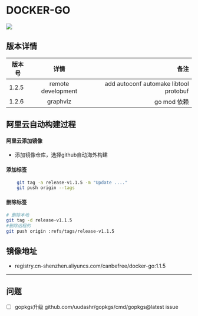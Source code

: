 ﻿<!--
 * @Author: your name
 * @Date: 2020-02-27 12:42:45
 * @LastEditTime: 2020-03-03 15:22:04
 * @LastEditors: Please set LastEditors
 * @Description: In User Settings Edit
 * @FilePath: \docker-go\README.md
 -->
# DOCKER-GO

![](https://img.shields.io/static/v1?label=vscode&message=go&color=yellow)

## 版本详情

| 版本号        | 详情         | 备注  |
| ------------- |:-------------:| -----:|
| 1.2.5 | remote development | add autoconf automake libtool  protobuf |
| 1.2.6 | graphviz | go mod 依赖

## 阿里云自动构建过程

#### 阿里云添加镜像

- 添加镜像仓库，选择github自动海外构建

#### 添加标签

```bash
    git tag -a release-v1.1.5 -m "Update ...."
    git push origin --tags
```

#### 删除标签

```bash
# 删除本地
git tag -d release-v1.1.5
#删除远程的
git push origin :refs/tags/release-v1.1.5
```

## 镜像地址

- registry.cn-shenzhen.aliyuncs.com/canbefree/docker-go:1.1.5

---

## 问题

- [ ] gopkgs升级 github.com/uudashr/gopkgs/cmd/gopkgs@latest issue